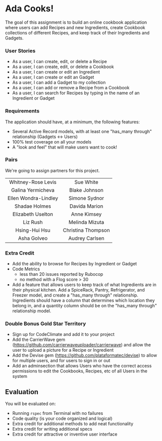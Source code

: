 # Ada Cooks!

The goal of this assignment is to build an online cookbook application where users can add Recipes and new Ingredients, create Cookbook collections of different Recipes, and keep track of their Ingredients and Gadgets.


### User Stories

+ As a user, I can create, edit, or delete a Recipe 
+ As a user, I can create, edit, or delete a Cookbook
+ As a user, I can create or edit an Ingredient
+ As a user, I can create or edit an Gadget
+ As a user, I can add a Gadget to my collection
+ As a user, I can add or remove a Recipe from a Cookbook
+ As a user, I can search for Recipes by  typing in the name of an Ingredient or Gadget


### Requirements

The application should have, at a minimum, the following features:

+ Several Active Record models, with at least one "has_many through" relationship (Gadgets <-> Users)
+ 100% test coverage on all your models
+ A "look and feel" that will make users want to cook! 


### Pairs

We're going to assign partners for this project. 

|                      |                    |
|:--------------------:|:------------------:|
| Whitney-Rose Levis   | Sue White          |
| Galina Yermicheva    | Blake Johnson      |
| Ellen Wondra-Lindley | Simone Sydnor      |
| Shadae Holmes        | Davida Marion      |
| Elizabeth Uselton    | Anne Kimsey        |
| Liz Rush             | Melinda Mizuta     |
| Hsing-Hui Hsu        | Christina Thompson |
| Asha Golveo          | Audrey Carlsen     |



### Extra Credit

+ Add the ability to browse for Recipes by Ingredient or Gadget
+ Code Metrics
    + less than 20 issues reported by Rubocop
    + no method with a Flog score > 30
+ Add a feature that allows users to keep track of what Ingredients are in their physical kitchen. Add a SpiceRack, Pantry, Refrigerator, and Freezer model, and create a "has_many through" relationship. Ingredients should have a column that determines which location they belong in, and a quantity column should be on the "has_many through" relationship model.


### Double Bonus Gold Star Territory
+ Sign up for CodeClimate and add it to your project
+ Add the CarrierWave gem (https://github.com/carrierwaveuploader/carrierwave) and allow the user to upload a picture for a Recipe or Ingredient
+ Add the Devise gem (https://github.com/plataformatec/devise) to allow for multiple users, and for users to sign in or out
+ Add an adminsection that allows Users who have the correct access permissions to edit the Cookbooks, Recipes, etc of all Users in the system


## Evaluation

You will be evaluated on:

- Running `rspec` from Terminal with no failures
- Code quality (is your code organized and logical)
- Extra credit for additional methods to add neat functionality
- Extra credit for writing additional specs
- Extra credit for attractive or inventive user interface

